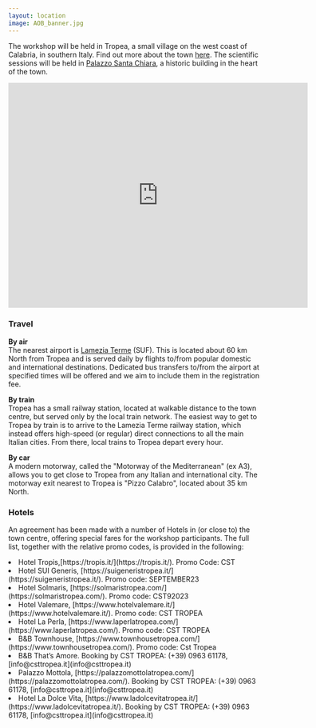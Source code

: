 ```yaml
---
layout: location
image: AOB_banner.jpg
---
```


<!-- How to get to the conference

You can adapt the design as well as the section shown on the map by copying the `assets/js/main.js` from the theme's repository and editing it. See also the subsection [Location / Room Overview](https://github.com/DigitaleGesellschaft/jekyll-theme-conference/#location--room-overview) section of the theme's README file. -->

The workshop will be held in Tropea, a small village on the west coast of Calabria, in southern Italy. Find out more about the town [here](/rooms/Tropea/). The scientific sessions will be held in [Palazzo Santa Chiara](/rooms/Palazzo-Santa-Chiara/), a historic building in the heart of the town.


<iframe src="https://www.google.com/maps/embed?pb=!1m18!1m12!1m3!1d12459.512360687882!2d15.8931484!3d38.674669699999995!2m3!1f0!2f0!3f0!3m2!1i1024!2i768!4f13.1!3m3!1m2!1s0x13157123bc33f243%3A0x23374535c06835f7!2s89861%20Tropea%2C%20Province%20of%20Vibo%20Valentia%2C%20Italy!5e0!3m2!1sen!2suk!4v1664894269171!5m2!1sen!2suk" width="600" height="450" style="border:0;" allowfullscreen="" loading="lazy" referrerpolicy="no-referrer-when-downgrade"></iframe>

### Travel
<b>By air</b><br>
The nearest airport is [Lamezia Terme](https://lameziaairport.com/) (SUF). This is located about 60 km North from Tropea and is served daily by flights to/from popular domestic and international destinations. Dedicated bus transfers to/from the airport at specified times will be offered and we aim to include them in the registration fee. 
<!-- The busses will depart at time X, Y and Z, and return at times A, B and C. -->

<b>By train</b><br>
Tropea has a small railway station, located at walkable distance to the town centre, but served only by the local train network. The easiest way to get to Tropea by train is to arrive to the Lamezia Terme railway station, which instead offers high-speed (or regular) direct connections to all the main Italian cities. From there, local trains to Tropea depart every hour. 

<b>By car</b><br>
A modern motorway, called the "Motorway of the Mediterranean" (ex A3), allows you to get close to Tropea from any Italian and international city. The motorway exit nearest to Tropea is "Pizzo Calabro", located  about 35 km North.

### Hotels
An agreement has been made with a number of Hotels in (or close to) the town centre, offering special fares for the workshop participants. The full list, together with the relative promo codes, is provided in the following:

<li>Hotel Tropis,[https://tropis.it/](https://tropis.it/). Promo Code: CST</li> 
<li>Hotel SUI Generis, [https://suigeneristropea.it/](https://suigeneristropea.it/). Promo code: SEPTEMBER23</li> 
<li>Hotel Solmaris, [https://solmaristropea.com/](https://solmaristropea.com/). Promo code: CST92023</li>
<li>Hotel Valemare, [https://www.hotelvalemare.it/](https://www.hotelvalemare.it/). Promo code: CST TROPEA</li>
<li>Hotel La Perla, [https://www.laperlatropea.com/](https://www.laperlatropea.com/). Promo code: CST TROPEA</li>
<li>B&B Townhouse, [https://www.townhousetropea.com/](https://www.townhousetropea.com/). Promo code: Cst Tropea</li>
<li>B&B That’s Amore. Booking by CST TROPEA: (+39) 0963 61178, [info@csttropea.it](info@csttropea.it)
<li>Palazzo Mottola, [https://palazzomottolatropea.com/](https://palazzomottolatropea.com/). Booking by CST TROPEA: (+39) 0963 61178, [info@csttropea.it](info@csttropea.it)
<li>Hotel La Dolce Vita, [https://www.ladolcevitatropea.it/](https://www.ladolcevitatropea.it/). Booking by CST TROPEA: (+39) 0963 61178, [info@csttropea.it](info@csttropea.it)

